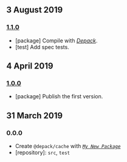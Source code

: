## 3 August 2019

### [1.1.0](https://github.com/dpck/cache/compare/v1.0.0...v1.1.0)

- [package] Compile with [_Depack_](https://compiler.page).
- [test] Add spec tests.

## 4 April 2019

### [1.0.0](https://github.com/dpck/cache/compare/v0.0.0-pre...v1.0.0)

- [package] Publish the first version.

## 31 March 2019

### 0.0.0

- Create `@depack/cache` with _[`My New Package`](https://mnpjs.org)_
- [repository]: `src`, `test`